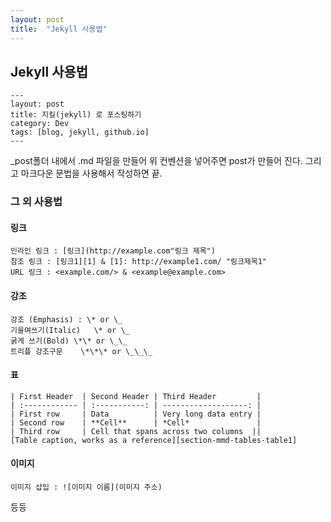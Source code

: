 ```yaml
---
layout: post
title:  "Jekyll 사용법"
---
```

## Jekyll 사용법

```
---
layout: post
title: 지킬(jekyll) 로 포스팅하기
category: Dev
tags: [blog, jekyll, github.io]
---
```
_post폴더 내에서 .md 파일을 만들어 위 컨벤션을 넣어주면 post가 만들어 진다.
그리고 마크다운 문법을 사용해서 작성하면 끝.

### 그 외 사용법

#### 링크
```
인라인 링크 : [링크](http://example.com"링크 제목")
참조 링크 : [링크1][1] & [1]: http://example1.com/ "링크제목1"
URL 링크 : <example.com/> & <example@example.com>
```

#### 강조
```
강조 (Emphasis) : \* or \_ 	
기울여쓰기(Italic)	\* or \_	
굵게 쓰기(Bold)	\*\* or \_\_	
트리플 강조구문	\*\*\* or \_\_\_
```

#### 표
```
| First Header  | Second Header | Third Header         |
| :------------ | :-----------: | -------------------: |
| First row     | Data          | Very long data entry |
| Second row    | **Cell**      | *Cell*               |
| Third row     | Cell that spans across two columns  ||
[Table caption, works as a reference][section-mmd-tables-table1]
```

#### 이미지
```
이미지 삽입 : ![이미지 이름](이미지 주소)
```
등등